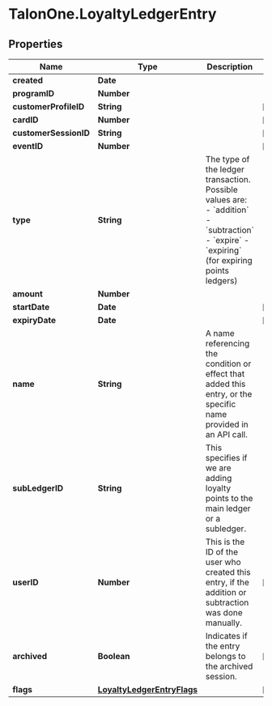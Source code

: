 # TalonOne.LoyaltyLedgerEntry

## Properties

Name | Type | Description | Notes
------------ | ------------- | ------------- | -------------
**created** | **Date** |  | 
**programID** | **Number** |  | 
**customerProfileID** | **String** |  | [optional] 
**cardID** | **Number** |  | [optional] 
**customerSessionID** | **String** |  | [optional] 
**eventID** | **Number** |  | [optional] 
**type** | **String** | The type of the ledger transaction. Possible values are: - &#x60;addition&#x60; - &#x60;subtraction&#x60; - &#x60;expire&#x60; - &#x60;expiring&#x60; (for expiring points ledgers)  | 
**amount** | **Number** |  | 
**startDate** | **Date** |  | [optional] 
**expiryDate** | **Date** |  | [optional] 
**name** | **String** | A name referencing the condition or effect that added this entry, or the specific name provided in an API call. | 
**subLedgerID** | **String** | This specifies if we are adding loyalty points to the main ledger or a subledger. | 
**userID** | **Number** | This is the ID of the user who created this entry, if the addition or subtraction was done manually. | [optional] 
**archived** | **Boolean** | Indicates if the entry belongs to the archived session. | [optional] 
**flags** | [**LoyaltyLedgerEntryFlags**](LoyaltyLedgerEntryFlags.md) |  | [optional] 


